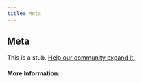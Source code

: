 ```yaml
---
title: Meta
---
```


## Meta

This is a stub. [Help our community expand it.](https://github.com/freeCodeCamp/guide-articles/tree/master/articles/Meta/index.md)

<!-- The article goes here, in GitHub-flavored Markdown. Feel free to add YouTube videos, images, and CodePen/JSBin embeds  -->

#### More Information:
<!-- Please add any articles you think might be helpful to read before writing the article -->


